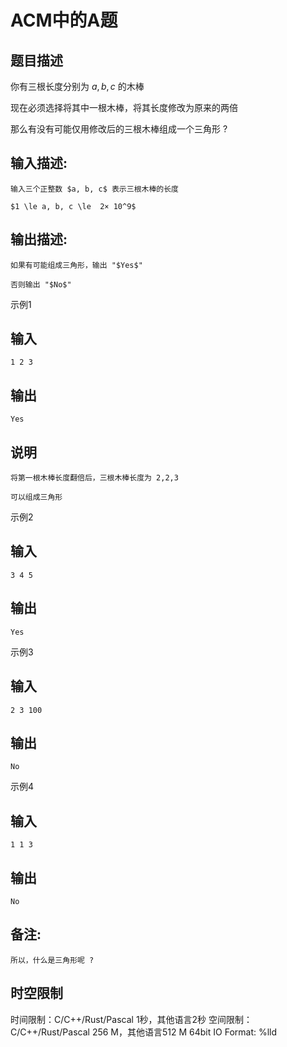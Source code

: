 # ACM中的A题

## 题目描述

你有三根长度分别为 $a, b, c$ 的木棒 

现在必须选择将其中一根木棒，将其长度修改为原来的两倍 

那么有没有可能仅用修改后的三根木棒组成一个三角形 ?

## 输入描述:
    
    
    输入三个正整数 $a, b, c$ 表示三根木棒的长度
    
    $1 \le a, b, c \le  2× 10^9$  
    

## 输出描述:
    
    
    如果有可能组成三角形，输出 "$Yes$"
    
    否则输出 "$No$"

示例1 

## 输入
    
    
    1 2 3

## 输出
    
    
    Yes

## 说明
    
    
    将第一根木棒长度翻倍后，三根木棒长度为 2,2,3
    
    可以组成三角形

示例2 

## 输入
    
    
    3 4 5

## 输出
    
    
    Yes

示例3 

## 输入
    
    
    2 3 100

## 输出
    
    
    No

示例4 

## 输入
    
    
    1 1 3

## 输出
    
    
    No

## 备注:
    
    
    所以，什么是三角形呢 ?


## 时空限制

时间限制：C/C++/Rust/Pascal 1秒，其他语言2秒
空间限制：C/C++/Rust/Pascal 256 M，其他语言512 M
64bit IO Format: %lld